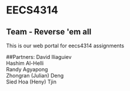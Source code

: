 # EECS4314
<h2>Team - Reverse 'em all</h2>
This is our web portal for eecs4314 assignments

##Partners:
David Iliaguiev  
Hashim Al-Helli  
Randy Agyapong  
Zhongran (Julian) Deng  
Sied Hoa (Heny) Tjin  
